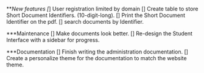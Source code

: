 ***New features
[*] User registration limited by domain
[] Create table to store Short Document Identifiers. (10-digit-long).
[] Print the Short Document Identifier on the pdf.
[] search documents by Identifier.

***Maintenance
[] Make documents look better.
[] Re-design the Student Interface with a sidebar for progress.

***Documentation
[] Finish writing the administration documentation.
[] Create a personalize theme for the documentation to match the website theme.

